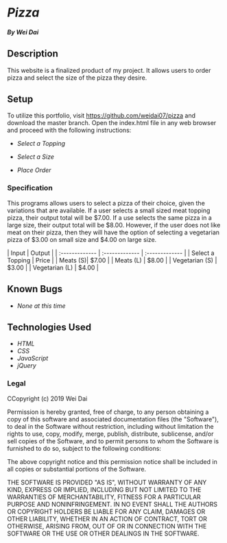# _Pizza_

#### _By Wei Dai_

## Description

This website is a finalized product of my project. It allows users to order pizza and select the size of the pizza they desire.

## Setup

To utilize this portfolio, visit https://github.com/weidai07/pizza and download the master branch. Open the index.html file in any web browser and proceed with the following instructions:

* _Select a Topping_

* _Select a Size_

* _Place Order_

### Specification

This programs allows users to select a pizza of their choice, given the variations that are available. If a user selects a small sized meat topping pizza, their output total will be $7.00. If a use selects the same pizza in a large size, their output total will be $8.00. However, if the user does not like meat on their pizza, then they will have the option of selecting a vegetarian pizza of $3.00 on small size and $4.00 on large size.

| Input | Output |
| :-------------     | :------------- | :------------- |
| Select a Topping | Price |
| Meats (S)| $7.00 |
| Meats (L) | $8.00 |
| Vegetarian (S) | $3.00 |
| Vegetarian (L) | $4.00 |

## Known Bugs

* _None at this time_

## Technologies Used

* _HTML_
* _CSS_
* _JavaScript_
* _jQuery_

### Legal

CCopyright (c) 2019 Wei Dai

Permission is hereby granted, free of charge, to any person obtaining a copy
of this software and associated documentation files (the "Software"), to deal
in the Software without restriction, including without limitation the rights
to use, copy, modify, merge, publish, distribute, sublicense, and/or sell
copies of the Software, and to permit persons to whom the Software is
furnished to do so, subject to the following conditions:

The above copyright notice and this permission notice shall be included in all
copies or substantial portions of the Software.

THE SOFTWARE IS PROVIDED "AS IS", WITHOUT WARRANTY OF ANY KIND, EXPRESS OR
IMPLIED, INCLUDING BUT NOT LIMITED TO THE WARRANTIES OF MERCHANTABILITY,
FITNESS FOR A PARTICULAR PURPOSE AND NONINFRINGEMENT. IN NO EVENT SHALL THE
AUTHORS OR COPYRIGHT HOLDERS BE LIABLE FOR ANY CLAIM, DAMAGES OR OTHER
LIABILITY, WHETHER IN AN ACTION OF CONTRACT, TORT OR OTHERWISE, ARISING FROM,
OUT OF OR IN CONNECTION WITH THE SOFTWARE OR THE USE OR OTHER DEALINGS IN THE
SOFTWARE.
